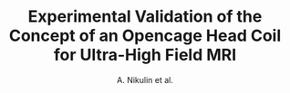 ---
cat: metric
subcat: metric
bestof: false
author: A. Nikulin et al.
title: Experimental Validation of the Concept of an Opencage Head Coil for Ultra-High Field MRI
year: 2020
type: inproceedings
booktitle: EUCAP
---